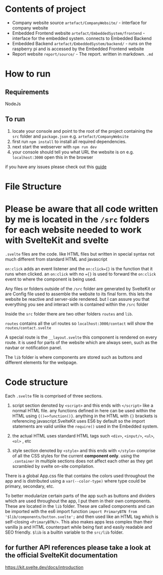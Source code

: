 # Contents of project

- Company website source `artefact/CompanyWebsite/` - interface for company website
- Embedded Frontend website `artefact/EmbeddedSystem/frontend` - interface for the embedded system. connects to Embedded Backend
- Embedded Backend `artefact/EmbeddedSystem/backend/` - runs on the raspberry pi and is accessed by the Embedded Frontend website
- Report website `report/source/` - The report. written in markdown. `.md`

# How to run

## Requirements

NodeJs

## To run

1. locate your console and point to the root of the project containing the `src` folder and `package.json` e.g. `artefact/CompanyWebsite`
2. first run `npm install` to install all required dependencies.
3. next start the webserver with `npm run dev`
4. your console should tell you what URL the website is on e.g. `localhost:3000` open this in the browser

if you have any issues please check out this [guide](https://svelte.dev/blog/svelte-for-new-developers)

# File Structure

# Please be aware that all code written by me is located in the `/src` folders for each website needed to work with SvelteKit and svelte

`.svelte` files are the code. like HTML files but written in special syntax not much different from standard HTML and javascript

`on:click` adds an event listener and
the `on:click={}` is the function that it runs when clicked. an `on:click` with no `={}` is used to forward the `on:click` event to where the component is being used.

Any files or folders outside of the `/src` folder are generated by SvelteKit or are Config file used to assemble the website to its final form. this lets the website be reactive and server-side rendered. but I can assure you that everything you see and interact with is contained within the `/src` folder

Inside the `src` folder there are two other folders `routes` and `lib`.

`routes` contains all the url routes so `localhost:3000/contact` will show the `routes/contact.svelte`

A special route is the `__layout.svelte` this component is rendered on every route. it is used for parts of the website which are always seen, such as the navbar or notification panel.

The `lib` folder is where components are stored such as buttons and different elements for the webpage.

# Code structure

Each `.svelte` file is comprised of three sections.

1. script section denoted by `<script>` and this ends with `</script>` like a normal HTML file. any functions defined in here can be used within the HTML using `{()=>function()}`. anything in the HTML with `{}` brackets is referencing javascript.SvelteKit uses ES6 by default so the import statements are valid unlike the `require()` used in the Embedded system.

2. the actual HTML uses standard HTML tags such `<div>`, `<input/>`, `<ul>`, `<ol>` , etc

3. style section denoted by `<style>` and this ends with `</style>` comprise of all the CSS styles for the current **component only**. using the `.container` in multiple sections does not affect each other as they get scrambled by svelte on-site compilation.

There is a global App.css file that contains the colors used throughout the app and is distributed using a `var(--color-type)` where type could be primary, secondary, etc.

To better modularize certain parts of the app such as buttons and dividers which are used throughout the app, I put them in their own components. These are located in the `lib` folder. These are called components and can be imported with the es6 import function `import PrimaryBTN from '$lib/components/button.svelte';` and then used like an HTML tag which is self-closing `<PrimaryBTN/>`. This also makes apps less complex than their vanilla js and HTML counterpart while being fast and easily readable and SEO friendly.
`$lib` is a builtin variable to the `src/lib` folder.

## for further API references please take a look at the official SvelteKit documentation

https://kit.svelte.dev/docs/introduction
